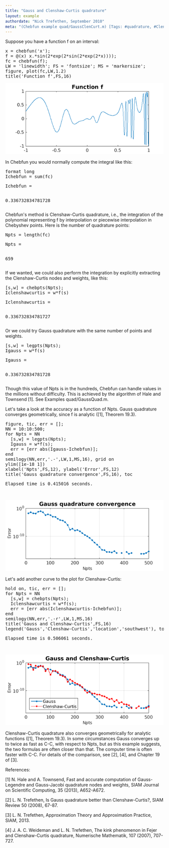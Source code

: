 ```yaml
---
title: "Gauss and Clenshaw-Curtis quadrature"
layout: example
authordate: "Nick Trefethen, September 2010"
meta: "(Chebfun example quad/GaussClenCurt.m) [Tags: #quadrature, #Clenshaw_Curtis, #Gauss_quadrature, #CHEBPTS, #LEGPTS]"
---
```


Suppose you have a function f on an interval:

<pre class="mcode-input">x = chebfun('x');
f = @(x) x.*sin(2*exp(2*sin(2*exp(2*x))));
fc = chebfun(f);
LW = 'linewidth'; FS = 'fontsize'; MS = 'markersize';
figure, plot(fc,LW,1.2)
title('Function f',FS,16)</pre><img src="img/GaussClenCurt_01.png" alt="">

In Chebfun you would normally compute the integral like this:

<pre class="mcode-input">format long
Ichebfun = sum(fc)</pre><pre class="mcode-output">Ichebfun =
   0.336732834781728
</pre>Chebfun's method is Clenshaw-Curtis quadrature, i.e., the integration of the polynomial representing f by interpolation or piecewise interpolation in Chebyshev points.  Here is the number of quadrature points:

<pre class="mcode-input">Npts = length(fc)</pre><pre class="mcode-output">Npts =
   659
</pre>If we wanted, we could also perform the integration by explicitly extracting the Clenshaw-Curtis nodes and weights, like this:

<pre class="mcode-input">[s,w] = chebpts(Npts);
Iclenshawcurtis = w*f(s)</pre><pre class="mcode-output">Iclenshawcurtis =
   0.336732834781727
</pre>Or we could try Gauss quadrature with the same number of points and weights.

<pre class="mcode-input">[s,w] = legpts(Npts);
Igauss = w*f(s)</pre><pre class="mcode-output">Igauss =
   0.336732834781728
</pre>Though this value of Npts is in the hundreds, Chebfun can handle values in the millions without difficulty.  This is achieved by the algorithm of Hale and Townsend [1]. See Examples quad/GaussQuad.m.

Let's take a look at the accuracy as a function of Npts. Gauss quadrature converges geometrically, since f is analytic ([1], Theorem 19.3).

<pre class="mcode-input">figure, tic, err = [];
NN = 10:10:500;
for Npts = NN
  [s,w] = legpts(Npts);
  Igauss = w*f(s);
  err = [err abs(Igauss-Ichebfun)];
end
semilogy(NN,err,'.-',LW,1,MS,16), grid on
ylim([1e-18 1])
xlabel('Npts',FS,12), ylabel('Error',FS,12)
title('Gauss quadrature convergence',FS,16), toc</pre><pre class="mcode-output">Elapsed time is 0.415016 seconds.
</pre><img src="img/GaussClenCurt_02.png" alt="">

Let's add another curve to the plot for Clenshaw-Curtis:

<pre class="mcode-input">hold on, tic, err = [];
for Npts = NN
  [s,w] = chebpts(Npts);
  Iclenshawcurtis = w*f(s);
  err = [err abs(Iclenshawcurtis-Ichebfun)];
end
semilogy(NN,err,'.-r',LW,1,MS,16)
title('Gauss and Clenshaw-Curtis',FS,16)
legend('Gauss','Clenshaw-Curtis','location','southwest'), toc</pre><pre class="mcode-output">Elapsed time is 0.506061 seconds.
</pre><img src="img/GaussClenCurt_03.png" alt="">

Clenshaw-Curtis quadrature also converges geometrically for analytic functions ([1], Theorem 19.3). In some circumstances Gauss converges up to twice as fast as C-C, with respect to Npts, but as this example suggests, the two formulas are often closer than that.  The computer time is often faster with C-C. For details of the comparison, see [2], [4], and Chapter 19 of [3].

References:

[1] N. Hale and A. Townsend, Fast and accurate computation of Gauss-Legendre and Gauss-Jacobi quadrature nodes and weights, SIAM Journal on Scientific Computing, 35 (2013), A652-A672.

[2] L. N. Trefethen, Is Gauss quadrature better than Clenshaw-Curtis?, SIAM Review 50 (2008), 67-87.

[3] L. N. Trefethen, Approximation Theory and Approximation Practice, SIAM, 2013.

[4] J. A. C. Weideman and L. N. Trefethen, The kink phenomenon in Fejer and Clenshaw-Curtis quadrature, Numerische Mathematik, 107 (2007), 707-727.

